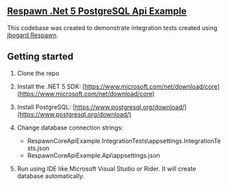 ## [Respawn .Net 5 PostgreSQL Api Example](https://github.com/DeltaImpact/Respawn-.Net-5-PostgreSQL-Api-Example)

This codebase was created to demonstrate integration tests created using [jbogard Respawn](https://github.com/jbogard/Respawn).

## Getting started

1. Clone the repo
2. Install the .NET 5 SDK: [https://www.microsoft.com/net/download/core](https://www.microsoft.com/net/download/core)
3. Install PostgreSQL: [https://www.postgresql.org/download/](https://www.postgresql.org/download/)
4. Change database connection strings:
   - RespawnCoreApiExample.IntegrationTests\appsettings.IntegrationTests.json
   - RespawnCoreApiExample.Api\appsettings.json
  
5. Run using IDE like Microsoft Visual Studio or Rider. It will create database automatically.